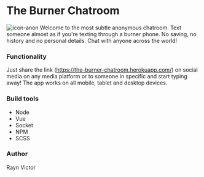# The Burner Chatroom
![icon-anon](https://user-images.githubusercontent.com/43250423/76783764-db427400-6788-11ea-8754-4ab609feb355.png)
Welcome to the most subtle anonymous chatroom. Text someone almost as if you're texting through a burner phone. No saving, no history and no personal details. Chat with anyone across the world!

### Functionality

Just share the link (https://the-burner-chatroom.herokuapp.com/) on social media on any media platform or to someone in specific and start typing away! The app works on all mobile, tablet and desktop devices.

### Build tools
- Node
- Vue
- Socket
- NPM
- SCSS

### Author
Rayn Victor


